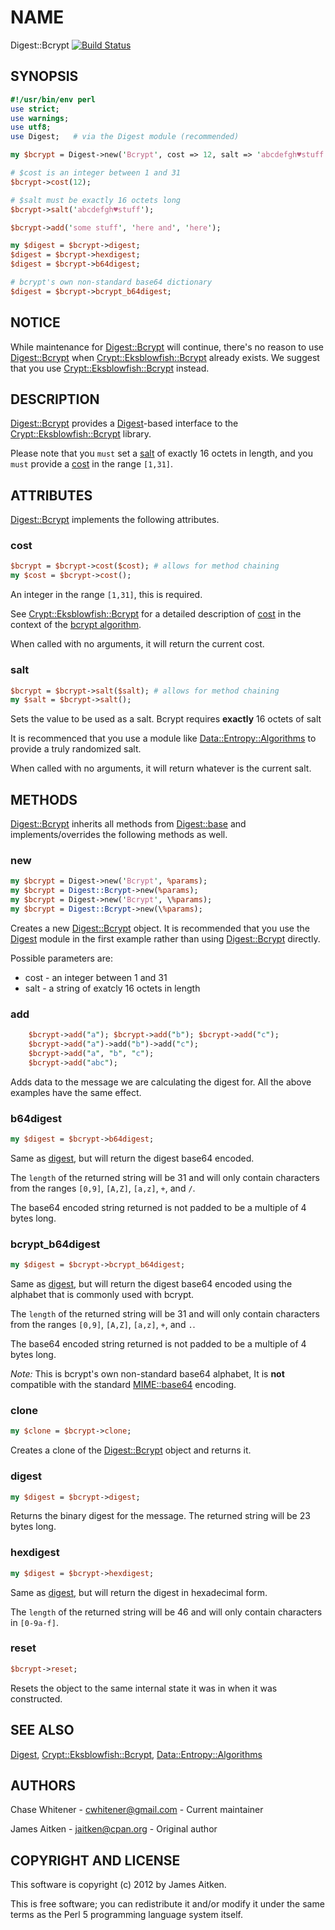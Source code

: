 # NAME

Digest::Bcrypt [![Build Status](https://travis-ci.org/genio/digest-bcrypt.svg?branch=master)](https://travis-ci.org/genio/digest-bcrypt)

## SYNOPSIS

```perl
#!/usr/bin/env perl
use strict;
use warnings;
use utf8;
use Digest;   # via the Digest module (recommended)

my $bcrypt = Digest->new('Bcrypt', cost => 12, salt => 'abcdefgh♥stuff');

# $cost is an integer between 1 and 31
$bcrypt->cost(12);

# $salt must be exactly 16 octets long
$bcrypt->salt('abcdefgh♥stuff');

$bcrypt->add('some stuff', 'here and', 'here');

my $digest = $bcrypt->digest;
$digest = $bcrypt->hexdigest;
$digest = $bcrypt->b64digest;

# bcrypt's own non-standard base64 dictionary
$digest = $bcrypt->bcrypt_b64digest;
```

## NOTICE

While maintenance for [Digest::Bcrypt](https://github.com/genio/digest-bcrypt/) will continue, there's no reason to use
[Digest::Bcrypt](https://github.com/genio/digest-bcrypt/) when [Crypt::Eksblowfish::Bcrypt](https://metacpan.org/pod/Crypt::Eksblowfish::Bcrypt) already exists.  We suggest
that you use [Crypt::Eksblowfish::Bcrypt](https://metacpan.org/pod/Crypt::Eksblowfish::Bcrypt) instead.

## DESCRIPTION

[Digest::Bcrypt](https://github.com/genio/digest-bcrypt/) provides a [Digest](https://metacpan.org/pod/Digest)-based interface to the
[Crypt::Eksblowfish::Bcrypt](https://metacpan.org/pod/Crypt::Eksblowfish::Bcrypt) library.

Please note that you ``must`` set a [salt](#salt) of exactly 16 octets in length,
and you ``must`` provide a [cost](#cost) in the range ```[1,31]```.

## ATTRIBUTES
[Digest::Bcrypt](https://github.com/genio/digest-bcrypt/) implements the following attributes.

### cost

```perl
$bcrypt = $bcrypt->cost($cost); # allows for method chaining
my $cost = $bcrypt->cost();
```

An integer in the range ```[1,31]```, this is required.

See [Crypt::Eksblowfish::Bcrypt](https://metacpan.org/module/Crypt::Eksblowfish::Bcrypt) for a
detailed description of [cost](https://metacpan.org/pod/Crypt::Eksblowfish::Bcrypt#cost)
in the context of the [bcrypt algorithm](http://usenix.org/legacy/publications/library/proceedings/usenix99/full_papers/provos/provos_html/node5.html).

When called with no arguments, it will return the current cost.

### salt

```perl
$bcrypt = $bcrypt->salt($salt); # allows for method chaining
my $salt = $bcrypt->salt();
```

Sets the value to be used as a salt. Bcrypt requires __exactly__ 16 octets of salt

It is recommenced that you use a module like [Data::Entropy::Algorithms](https://metacpan.org/module/Data::Entropy::Algorithms) to
provide a truly randomized salt.

When called with no arguments, it will return whatever is the current salt.

## METHODS

[Digest::Bcrypt](https://github.com/genio/digest-bcrypt/) inherits all methods
from [Digest::base](https://metacpan.org/pod/Digest::base) and implements/overrides
the following methods as well.

### new

```perl
my $bcrypt = Digest->new('Bcrypt', %params);
my $bcrypt = Digest::Bcrypt->new(%params);
my $bcrypt = Digest->new('Bcrypt', \%params);
my $bcrypt = Digest::Bcrypt->new(\%params);
```

Creates a new [Digest::Bcrypt](https://github.com/genio/digest-bcrypt/) object.
It is recommended that you use the [Digest](https://metacpan.org/pod/Digest)
module in the first example rather than using
[Digest::Bcrypt](https://github.com/genio/digest-bcrypt/) directly.

Possible parameters are:

* cost - an integer between 1 and 31
* salt - a string of exatcly 16 octets in length

### add

```perl
    $bcrypt->add("a"); $bcrypt->add("b"); $bcrypt->add("c");
    $bcrypt->add("a")->add("b")->add("c");
    $bcrypt->add("a", "b", "c");
    $bcrypt->add("abc");
```

Adds data to the message we are calculating the digest for. All the above
examples have the same effect.

### b64digest

```perl
my $digest = $bcrypt->b64digest;
```

Same as [digest](#digest), but will return the digest base64 encoded.

The ```length``` of the returned string will be 31 and will only contain characters
from the ranges ```[0,9]```, ```[A,Z]```, ```[a,z]```, ```+```, and ```/```.

The base64 encoded string returned is not padded to be a multiple of 4 bytes long.

### bcrypt_b64digest

```perl
my $digest = $bcrypt->bcrypt_b64digest;
```

Same as [digest](#digest), but will return the digest base64 encoded using the alphabet
that is commonly used with bcrypt.

The ```length``` of the returned string will be 31 and will only contain characters
from the ranges ```[0,9]```, ```[A,Z]```, ```[a,z]```, ```+```, and ```.```.

The base64 encoded string returned is not padded to be a multiple of 4 bytes long.

_Note:_ This is bcrypt's own non-standard base64 alphabet, It is __not__
compatible with the standard [MIME::base64](https://metacpan.org/pod/MIME::Base64) encoding.

### clone

```perl
my $clone = $bcrypt->clone;
```

Creates a clone of the [Digest::Bcrypt](https://github.com/genio/digest-bcrypt/)
object and returns it.

### digest

```perl
my $digest = $bcrypt->digest;
```

Returns the binary digest for the message. The returned string will be 23 bytes long.

### hexdigest

```perl
my $digest = $bcrypt->hexdigest;
```

Same as [digest](#digest), but will return the digest in hexadecimal form.

The `length` of the returned string will be 46 and will only contain
characters in ```[0-9a-f]```.

### reset

```perl
$bcrypt->reset;
```

Resets the object to the same internal state it was in when it was constructed.

## SEE ALSO

[Digest](https://metacpan.org/module/Digest), [Crypt::Eksblowfish::Bcrypt](https://metacpan.org/module/Crypt::Eksblowfish::Bcrypt), [Data::Entropy::Algorithms](https://metacpan.org/module/Data::Entropy::Algorithms)

## AUTHORS

Chase Whitener - cwhitener@gmail.com - Current maintainer

James Aitken - jaitken@cpan.org - Original author

## COPYRIGHT AND LICENSE

This software is copyright (c) 2012 by James Aitken.

This is free software; you can redistribute it and/or modify it under
the same terms as the Perl 5 programming language system itself.

